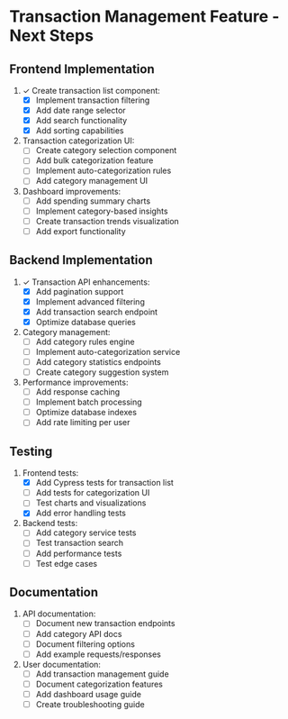 # Transaction Management Feature - Next Steps

## Frontend Implementation
1. ✓ Create transaction list component:
   - [x] Implement transaction filtering
   - [x] Add date range selector
   - [x] Add search functionality
   - [x] Add sorting capabilities

2. Transaction categorization UI:
   - [ ] Create category selection component
   - [ ] Add bulk categorization feature
   - [ ] Implement auto-categorization rules
   - [ ] Add category management UI

3. Dashboard improvements:
   - [ ] Add spending summary charts
   - [ ] Implement category-based insights
   - [ ] Create transaction trends visualization
   - [ ] Add export functionality

## Backend Implementation
1. ✓ Transaction API enhancements:
   - [x] Add pagination support
   - [x] Implement advanced filtering
   - [x] Add transaction search endpoint
   - [x] Optimize database queries

2. Category management:
   - [ ] Add category rules engine
   - [ ] Implement auto-categorization service
   - [ ] Add category statistics endpoints
   - [ ] Create category suggestion system

3. Performance improvements:
   - [ ] Add response caching
   - [ ] Implement batch processing
   - [ ] Optimize database indexes
   - [ ] Add rate limiting per user

## Testing
1. Frontend tests:
   - [x] Add Cypress tests for transaction list
   - [ ] Add tests for categorization UI
   - [ ] Test charts and visualizations
   - [x] Add error handling tests

2. Backend tests:
   - [ ] Add category service tests
   - [ ] Test transaction search
   - [ ] Add performance tests
   - [ ] Test edge cases

## Documentation
1. API documentation:
   - [ ] Document new transaction endpoints
   - [ ] Add category API docs
   - [ ] Document filtering options
   - [ ] Add example requests/responses

2. User documentation:
   - [ ] Add transaction management guide
   - [ ] Document categorization features
   - [ ] Add dashboard usage guide
   - [ ] Create troubleshooting guide
